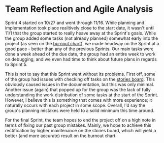 # Team Reflection and Agile Analysis
Sprint 4 started on 10/27 and went through 11/16. While planning and implementation took place realitively close to the start date, it wasn't until 11/1 that the group started to really heave away at the Sprint's goals. While the group added some tasks (not already planned) somewhat early into the project (as seen on the [burnout chart](https://github.com/EthanHuston/CSE-3902-Legendary-Legend-of-Zelda-Dungeon/blob/master/docs/sprint4/BurndownChart.PNG)), we made headway on the Sprint at a good pace - better than any of the previous Sprints. Our main tasks were done a week ahead of the due date, the group had an entire week to work on debugging, and we even had time to think about future plans in regards to Sprint 5.

This is not to say that this Sprint went without its problems. First off, some of the group had issues with checking off tasks on the [stories board](https://www.youtube.com/watch?v=QIQF0P91bKM). This obviously caused issues in the documentation, but this was only minimal. Another issue (again) that popped up for the group was the lack of fully understanding the work distribution of some tasks at the start of the Sprint. However, I believe this is something that comes with more experience; it naturally occurs with each project in some scope. Overall, I'd say the group's planning mistakes were held to a solid minimum this time around.

For the final Sprint, the team hopes to end the project off on a high note in terms of fixing our past group mistakes. Mainly, we hope to achieve this rectification by higher maintenance on the stories board, which will yield a better (and more accurate) result on the burnout chart.
